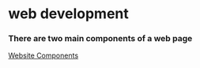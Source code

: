 # web development

### There are two main components of a web page

[Website Components](web%20development%20cab8dbd9e2664acca833cb3266a99e50/Website%20Components%20f42646f539fc48209cdc6fb1deb026bf.csv)